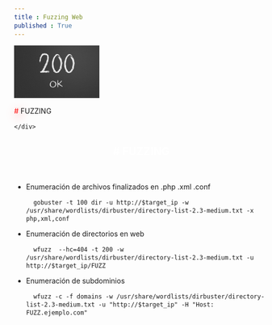 ```yaml
---
title : Fuzzing Web
published : True
---
```




<div class="contenedor imgc">
    <img class="imgc" src="imgs/FUZZING/FUZZING.jpg" style="width: 169px" alt="FUZZING logo">
    <div> 
        <p><font color="red" style="text-shadow: 5px 5px 20px red;">#</font> FUZZING </p>
        
    </div>
</div>

<h2><font color="white"><center># FUZZING</center></font></h2>
<br>

* Enumeración de archivos finalizados en .php .xml .conf

        gobuster -t 100 dir -u http://$target_ip -w /usr/share/wordlists/dirbuster/directory-list-2.3-medium.txt -x php,xml,conf

* Enumeración de directorios en web

        wfuzz  --hc=404 -t 200 -w /usr/share/wordlists/dirbuster/directory-list-2.3-medium.txt -u http://$target_ip/FUZZ

* Enumeración de subdominios

        wfuzz -c -f domains -w /usr/share/wordlists/dirbuster/directory-list-2.3-medium.txt -u "http://$target_ip" -H "Host: FUZZ.ejemplo.com" 

